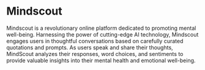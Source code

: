 # Mindscout

Mindscout is a revolutionary online platform dedicated to promoting mental well-being. Harnessing the power of cutting-edge AI technology, Mindscout engages users in thoughtful conversations based on carefully curated quotations and prompts. As users speak and share their thoughts, MindScout analyzes their responses, word choices, and sentiments to provide valuable insights into their mental health and emotional well-being.
